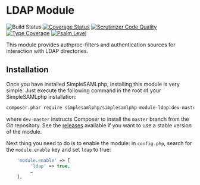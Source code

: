 # LDAP Module

![Build Status](https://github.com/simplesamlphp/simplesamlphp-module-ldap/workflows/CI/badge.svg?branch=master)
[![Coverage Status](https://codecov.io/gh/simplesamlphp/simplesamlphp-module-ldap/branch/master/graph/badge.svg)](https://codecov.io/gh/simplesamlphp/simplesamlphp-module-ldap)
[![Scrutinizer Code Quality](https://scrutinizer-ci.com/g/simplesamlphp/simplesamlphp-module-ldap/badges/quality-score.png?b=master)](https://scrutinizer-ci.com/g/simplesamlphp/simplesamlphp-module-ldap/?branch=master)
[![Type Coverage](https://shepherd.dev/github/simplesamlphp/simplesamlphp-module-ldap/coverage.svg)](https://shepherd.dev/github/simplesamlphp/simplesamlphp-module-ldap)
[![Psalm Level](https://shepherd.dev/github/simplesamlphp/simplesamlphp-module-ldap/level.svg)](https://shepherd.dev/github/simplesamlphp/simplesamlphp-module-ldap)

This module provides authproc-filters and authentication sources for interaction
with LDAP directories.

## Installation

Once you have installed SimpleSAMLphp, installing this module is very simple.
Just execute the following command in the root of your SimpleSAMLphp
installation:

```bash
composer.phar require simplesamlphp/simplesamlphp-module-ldap:dev-master
```

where `dev-master` instructs Composer to install the `master` branch from the
Git repository. See the [releases](https://github.com/simplesamlphp/simplesamlphp-module-ldap/releases)
available if you want to use a stable version of the module.

Next thing you need to do is to enable the module: in `config.php`,
search for the `module.enable` key and set `ldap` to true:

```php
    'module.enable' => [
         'ldap' => true,
         …
    ],
```
